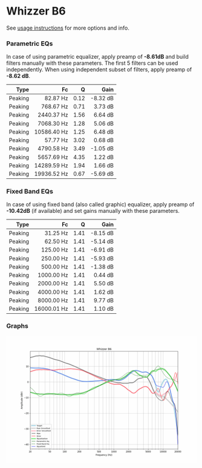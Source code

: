 # Whizzer B6
See [usage instructions](https://github.com/jaakkopasanen/AutoEq#usage) for more options and info.

### Parametric EQs
In case of using parametric equalizer, apply preamp of **-8.61dB** and build filters manually
with these parameters. The first 5 filters can be used independently.
When using independent subset of filters, apply preamp of **-8.62 dB**.

| Type    | Fc          |    Q | Gain     |
|--------:|------------:|-----:|---------:|
| Peaking | 82.87 Hz    | 0.12 | -8.32 dB |
| Peaking | 768.67 Hz   | 0.71 | 3.73 dB  |
| Peaking | 2440.37 Hz  | 1.56 | 6.64 dB  |
| Peaking | 7068.30 Hz  | 1.28 | 5.06 dB  |
| Peaking | 10586.40 Hz | 1.25 | 6.48 dB  |
| Peaking | 57.77 Hz    | 3.02 | 0.68 dB  |
| Peaking | 4790.58 Hz  | 3.49 | -1.05 dB |
| Peaking | 5657.69 Hz  | 4.35 | 1.22 dB  |
| Peaking | 14289.59 Hz | 1.94 | 1.66 dB  |
| Peaking | 19936.52 Hz | 0.67 | -5.69 dB |

### Fixed Band EQs
In case of using fixed band (also called graphic) equalizer, apply preamp of **-10.42dB**
(if available) and set gains manually with these parameters.

| Type    | Fc          |    Q | Gain     |
|--------:|------------:|-----:|---------:|
| Peaking | 31.25 Hz    | 1.41 | -8.15 dB |
| Peaking | 62.50 Hz    | 1.41 | -5.14 dB |
| Peaking | 125.00 Hz   | 1.41 | -6.91 dB |
| Peaking | 250.00 Hz   | 1.41 | -5.93 dB |
| Peaking | 500.00 Hz   | 1.41 | -1.38 dB |
| Peaking | 1000.00 Hz  | 1.41 | 0.44 dB  |
| Peaking | 2000.00 Hz  | 1.41 | 5.50 dB  |
| Peaking | 4000.00 Hz  | 1.41 | 1.62 dB  |
| Peaking | 8000.00 Hz  | 1.41 | 9.77 dB  |
| Peaking | 16000.01 Hz | 1.41 | 1.10 dB  |

### Graphs
![](./Whizzer%20B6.png)